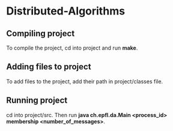# Distributed-Algorithms

## Compiling project
To compile the project, cd into project and run **make**.

## Adding files to project
To add files to the project, add their path in project/classes file.

## Running project
cd into project/src. Then run **java ch.epfl.da.Main <process_id> membership <number_of_messages>**.
